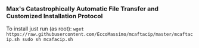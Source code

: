 ### Max's Catastrophically Automatic File Transfer and Customized Installation Protocol

To install just run (as root): 
`wget https://raw.githubusercontent.com/EccoMassimo/mcaftacip/master/mcaftacip.sh
sudo sh mcafacip.sh`
